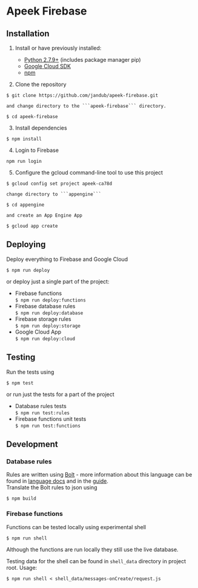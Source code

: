 # Apeek Firebase

## Installation
1. Install or have previously installed:
	* [Python 2.7.9+](https://www.python.org) (includes package manager pip)
	* [Google Cloud SDK](https://cloud.google.com/sdk/)
	* [npm](https://www.npmjs.com/get-npm)

2. Clone the repository
```
$ git clone https://github.com/jandub/apeek-firebase.git
```
    and change directory to the ```apeek-firebase``` directory.
```
$ cd apeek-firebase
```

3. Install dependencies
```
$ npm install
```

4. Login to Firebase
```
npm run login
```

5. Configure the gcloud command-line tool to use this project
```
$ gcloud config set project apeek-ca78d
```
    change directory to ```appengine```
```
$ cd appengine
```
    and create an App Engine App
```
$ gcloud app create
```

## Deploying
Deploy everything to Firebase and Google Cloud
```
$ npm run deploy
```
or deploy just a single part of the project:
* Firebase functions  
```$ npm run deploy:functions```
* Firebase database rules  
```$ npm run deploy:database```
* Firebase storage rules  
```$ npm run deploy:storage```
* Google Cloud App  
```$ npm run deploy:cloud```

## Testing
Run the tests using
```
$ npm test
```
or run just the tests for a part of the project
* Database rules tests  
```$ npm run test:rules```
* Firebase functions unit tests  
```$ npm run test:functions```

## Development

### Database rules
Rules are written using [Bolt](https://github.com/firebase/bolt) - more information about this language can be found in [language docs](https://github.com/firebase/bolt/blob/master/docs/language.md) and in the [guide](https://github.com/firebase/bolt/blob/master/docs/guide.md).  
Translate the Bolt rules to json using
```
$ npm build
```

### Firebase functions
Functions can be tested locally using experimental shell
```
$ npm run shell
```
Although the functions are run locally they still use the live database.
  
Testing data for the shell can be found in ```shell_data``` directory in project root. Usage:
```
$ npm run shell < shell_data/messages-onCreate/request.js
```
